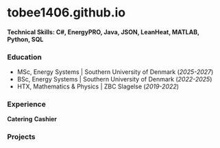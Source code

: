 # tobee1406.github.io

#### Technical Skills: C#, EnergyPRO, Java, JSON, LeanHeat, MATLAB, Python, SQL

### Education
- MSc, Energy Systems | Southern University of Denmark (_2025-2027_)
- BSc, Energy Systems | Southern University of Denmark (_2022-2025_)
- HTX, Mathematics & Physics | ZBC Slagelse (_2019-2022_)

### Experience
**Catering**
**Cashier**

### Projects
